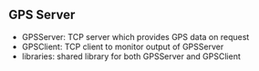 GPS Server
--

- GPSServer: TCP server which provides GPS data on request
- GPSClient: TCP client to monitor output of GPSServer
- libraries: shared library for both GPSServer and GPSClient
